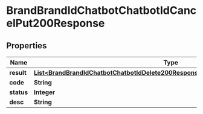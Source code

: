 

# BrandBrandIdChatbotChatbotIdCancelPut200Response


## Properties

| Name | Type | Description | Notes |
|------------ | ------------- | ------------- | -------------|
|**result** | [**List&lt;BrandBrandIdChatbotChatbotIdDelete200ResponseResultInnerReleatedChatbotsInner&gt;**](BrandBrandIdChatbotChatbotIdDelete200ResponseResultInnerReleatedChatbotsInner.md) |  |  [optional] |
|**code** | **String** |  |  [optional] |
|**status** | **Integer** |  |  [optional] |
|**desc** | **String** |  |  [optional] |



